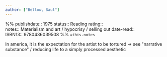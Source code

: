 ```yaml
---
author: ["Bellow, Saul"]
---
```

%%
publishdate:: 1975
status:: Reading
rating::  
notes:: Materialism and art / hypocrisy / selling out
date-read::  
ISBN13:: 9780436039508
%%
`=this.notes`

In america, it is the expectation for the artist to be tortured -> see "narrative substance" / reducing life to a simply processed aesthetic